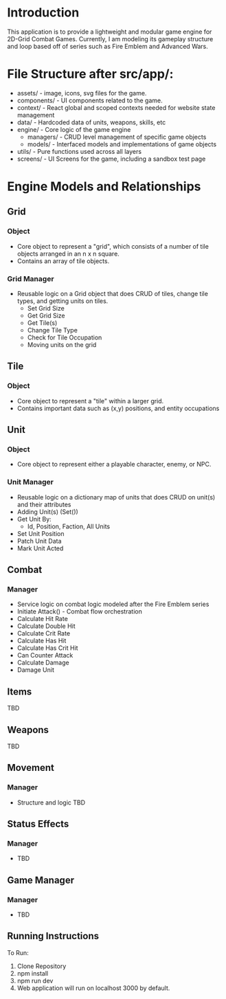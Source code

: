 # Introduction
This application is to provide a lightweight and modular game engine for 2D-Grid Combat Games.
Currently, I am modeling its gameplay structure and loop based off of series such as Fire Emblem and Advanced Wars.

# File Structure after src/app/:
- assets/ - image, icons, svg files for the game.
- components/ - UI components related to the game.
- context/ - React global and scoped contexts needed for website state management
- data/ - Hardcoded data of units, weapons, skills, etc
- engine/ - Core logic of the game engine
  - managers/ - CRUD level management of specific game objects
  - models/ - Interfaced models and implementations of game objects
- utils/ - Pure functions used across all layers
- screens/ - UI Screens for the game, including a sandbox test page

# Engine Models and Relationships
## Grid
### Object
- Core object to represent a "grid", which consists of a number of tile objects arranged in an n x n square.
- Contains an array of tile objects.
### Grid Manager
- Reusable logic on a Grid object that does CRUD of tiles, change tile types, and getting units on tiles.
  - Set Grid Size
  - Get Grid Size
  - Get Tile(s)
  - Change Tile Type
  - Check for Tile Occupation
  - Moving units on the grid

## Tile
### Object
- Core object to represent a "tile" within a larger grid.
- Contains important data such as (x,y) positions, and entity occupations

## Unit
### Object
- Core object to represent either a playable character, enemy, or NPC.

### Unit Manager
- Reusable logic on a dictionary map of units that does CRUD on unit(s) and their attributes
- Adding Unit(s) (Set())
- Get Unit By:
  - Id, Position, Faction, All Units
- Set Unit Position
- Patch Unit Data
- Mark Unit Acted

## Combat
### Manager
- Service logic on combat logic modeled after the Fire Emblem series
- Initiate Attack() - Combat flow orchestration
- Calculate Hit Rate
- Calculate Double Hit
- Calculate Crit Rate
- Calculate Has Hit
- Calculate Has Crit Hit
- Can Counter Attack
- Calculate Damage
- Damage Unit

## Items
TBD

## Weapons
TBD

## Movement
### Manager
- Structure and logic TBD

## Status Effects
### Manager
- TBD

## Game Manager
### Manager
- TBD

## Running Instructions
To Run:
1. Clone Repository
2. npm install
3. npm run dev
4. Web application will run on localhost 3000 by default.
